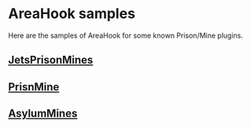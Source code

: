 # AreaHook samples

Here are the samples of AreaHook for some known Prison/Mine plugins.

## [JetsPrisonMines](JetsPrisonMinesHook.java)

## [PrisnMine](PrisonMineHook.java)

## [AsylumMines](AsylumMinesHook.java)

